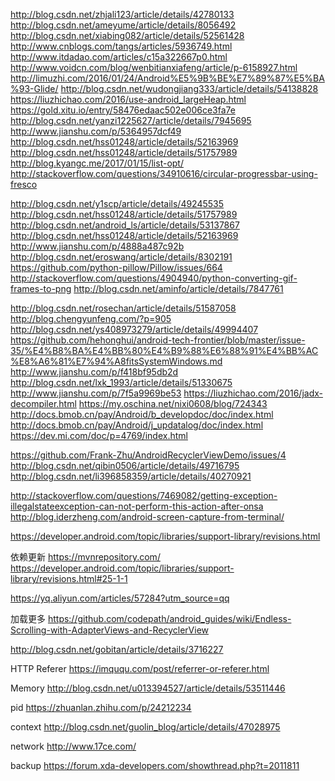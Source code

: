 http://blog.csdn.net/zhjali123/article/details/42780133
http://blog.csdn.net/ameyume/article/details/8056492
http://blog.csdn.net/xiabing082/article/details/52561428
http://www.cnblogs.com/tangs/articles/5936749.html
http://www.itdadao.com/articles/c15a322667p0.html
http://www.voidcn.com/blog/wenbitianxiafeng/article/p-6158927.html
http://limuzhi.com/2016/01/24/Android%E5%9B%BE%E7%89%87%E5%BA%93-Glide/
http://blog.csdn.net/wudongjiang333/article/details/54138828
https://liuzhichao.com/2016/use-android_largeHeap.html
https://gold.xitu.io/entry/58476edaac502e006ce3fa7e
http://blog.csdn.net/yanzi1225627/article/details/7945695
http://www.jianshu.com/p/5364957dcf49
http://blog.csdn.net/hss01248/article/details/52163969
http://blog.csdn.net/hss01248/article/details/51757989
http://blog.kyangc.me/2017/01/15/list-opt/
http://stackoverflow.com/questions/34910616/circular-progressbar-using-fresco

http://blog.csdn.net/y1scp/article/details/49245535
http://blog.csdn.net/hss01248/article/details/51757989
http://blog.csdn.net/android_ls/article/details/53137867
http://blog.csdn.net/hss01248/article/details/52163969
http://www.jianshu.com/p/4888a487c92b
http://blog.csdn.net/eroswang/article/details/8302191
https://github.com/python-pillow/Pillow/issues/664
http://stackoverflow.com/questions/4904940/python-converting-gif-frames-to-png
http://blog.csdn.net/aminfo/article/details/7847761

http://blog.csdn.net/rosechan/article/details/51587058
http://blog.chengyunfeng.com/?p=905
http://blog.csdn.net/ys408973279/article/details/49994407
https://github.com/hehonghui/android-tech-frontier/blob/master/issue-35/%E4%B8%BA%E4%BB%80%E4%B9%88%E6%88%91%E4%BB%AC%E8%A6%81%E7%94%A8fitsSystemWindows.md
http://www.jianshu.com/p/f418bf95db2d
http://blog.csdn.net/lxk_1993/article/details/51330675
http://www.jianshu.com/p/7f5a9969be53
https://liuzhichao.com/2016/jadx-decompiler.html
https://my.oschina.net/nixi0608/blog/724343
http://docs.bmob.cn/pay/Android/b_developdoc/doc/index.html
http://docs.bmob.cn/pay/Android/j_updatalog/doc/index.html
https://dev.mi.com/doc/p=4769/index.html

https://github.com/Frank-Zhu/AndroidRecyclerViewDemo/issues/4
http://blog.csdn.net/qibin0506/article/details/49716795
http://blog.csdn.net/li396858359/article/details/40270921

http://stackoverflow.com/questions/7469082/getting-exception-illegalstateexception-can-not-perform-this-action-after-onsa
http://blog.iderzheng.com/android-screen-capture-from-terminal/

https://developer.android.com/topic/libraries/support-library/revisions.html

依赖更新
https://mvnrepository.com/
https://developer.android.com/topic/libraries/support-library/revisions.html#25-1-1

https://yq.aliyun.com/articles/57284?utm_source=qq

加载更多
https://github.com/codepath/android_guides/wiki/Endless-Scrolling-with-AdapterViews-and-RecyclerView


http://blog.csdn.net/gobitan/article/details/3716227

HTTP Referer
https://imququ.com/post/referrer-or-referer.html

Memory
http://blog.csdn.net/u013394527/article/details/53511446

pid
https://zhuanlan.zhihu.com/p/24212234

context
http://blog.csdn.net/guolin_blog/article/details/47028975

network
http://www.17ce.com/

backup
https://forum.xda-developers.com/showthread.php?t=2011811